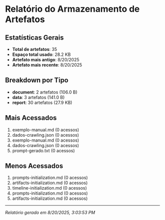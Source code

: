 
# Relatório do Armazenamento de Artefatos

## Estatísticas Gerais
- **Total de artefatos**: 35
- **Espaço total usado**: 28.2 KB
- **Artefato mais antigo**: 8/20/2025
- **Artefato mais recente**: 8/20/2025

## Breakdown por Tipo
- **document**: 2 artefatos (106.0 B)
- **data**: 3 artefatos (141.0 B)
- **report**: 30 artefatos (27.9 KB)

## Mais Acessados
1. exemplo-manual.md (0 acessos)
2. dados-crawling.json (0 acessos)
3. exemplo-manual.md (0 acessos)
4. dados-crawling.json (0 acessos)
5. prompt-gerado.txt (0 acessos)

## Menos Acessados
1. prompts-initialization.md (0 acessos)
2. artifacts-initialization.md (0 acessos)
3. timeline-initialization.md (0 acessos)
4. prompts-initialization.md (0 acessos)
5. artifacts-initialization.md (0 acessos)

---
*Relatório gerado em 8/20/2025, 3:03:53 PM*
